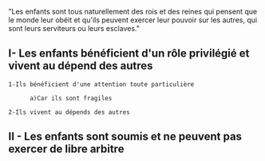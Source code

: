 "Les enfants sont tous naturellement des rois et des reines qui pensent que le monde leur
obéit et qu'ils peuvent exercer leur pouvoir sur les autres, qui sont leurs serviteurs
ou leurs esclaves."



I- Les enfants bénéficient d'un rôle privilégié et vivent au dépend des autres
-------------------------------------------------------------------------------

	1-Ils bénéficient d'une attention toute particulière

	      a)Car ils sont fragiles

	2-Ils vivent au dépends des autres

II - Les enfants sont soumis et ne peuvent pas exercer de libre arbitre
-----------------------------------------------------------------------




